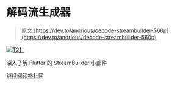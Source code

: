 # 解码流生成器

> 原文:[https://dev.to/andrious/decode-streambuilder-560p](https://dev.to/andrious/decode-streambuilder-560p)

[![](../Images/3e935a1a5c50a21134367f3c2eda9c58.png)T2】](https://medium.com/flutter-community/decode-streambuilder-e60948629d8e?source=rss-64fbd8c9e171------2)

深入了解 Flutter 的 StreamBuilder 小部件

[继续阅读扑社区](https://medium.com/flutter-community/decode-streambuilder-e60948629d8e?source=rss-64fbd8c9e171------2)